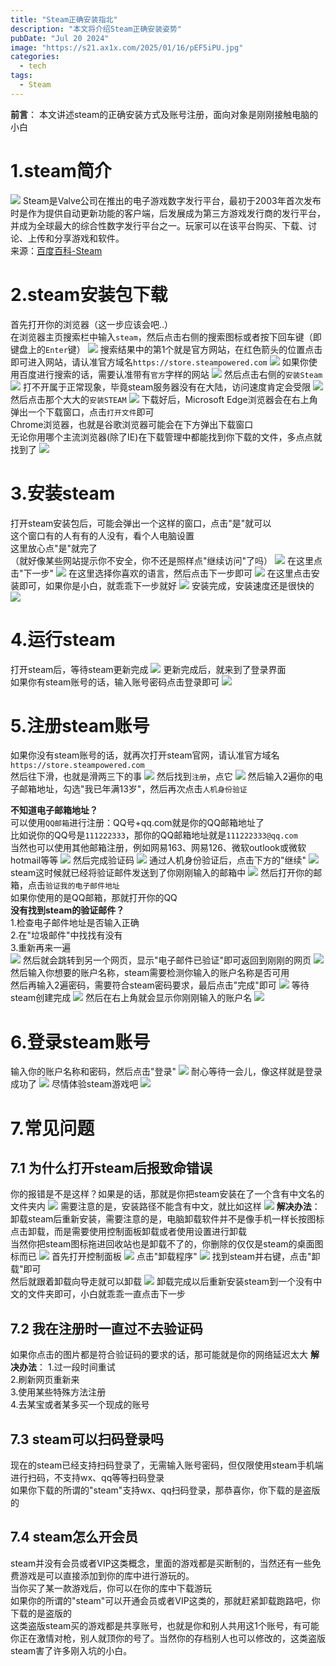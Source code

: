 ```yaml
---
title: "Steam正确安装指北"
description: "本文将介绍Steam正确安装姿势"
pubDate: "Jul 20 2024"
image: "https://s21.ax1x.com/2025/01/16/pEF5iPU.jpg"
categories:
  - tech
tags:
  - Steam
---
```

**前言**：
本文讲述steam的正确安装方式及账号注册，面向对象是刚刚接触电脑的小白
# 1.steam简介
![](https://pic.imgdb.cn/item/6698c08cd9c307b7e969f90b.jpg)
Steam是Valve公司在推出的电子游戏数字发行平台，最初于2003年首次发布时是作为提供自动更新功能的客户端，后发展成为第三方游戏发行商的发行平台，并成为全球最大的综合性数字发行平台之一。玩家可以在该平台购买、下载、讨论、上传和分享游戏和软件。  
来源：[百度百科-Steam](https://baike.baidu.com/item/Steam/10092959)
# 2.steam安装包下载
首先打开你的浏览器（这一步应该会吧..）  
在浏览器主页搜索栏中输入`steam`，然后点击右侧的搜索图标或者按下回车键（即键盘上的`Enter`键）
![](https://pic.imgdb.cn/item/6698c252d9c307b7e96c0de8.png)
搜索结果中的第1个就是官方网站，在红色箭头的位置点击即可进入网站，请认准官方域名`https://store.steampowered.com`
![](https://pic.imgdb.cn/item/6698c342d9c307b7e96d31a8.png)
如果你使用百度进行搜索的话，需要认准带有`官方`字样的网站
![](https://pic.imgdb.cn/item/6698c55fd9c307b7e96fcd5a.png)
然后点击右侧的`安装Steam`
![](https://pic.imgdb.cn/item/6698c428d9c307b7e96e3643.png)
打不开属于正常现象，毕竟steam服务器没有在大陆，访问速度肯定会受限
![](https://pic.imgdb.cn/item/6698c5bcd9c307b7e970304f.png)
然后点击那个大大的`安装STEAM`
![](https://pic.imgdb.cn/item/6698c638d9c307b7e970b9ea.png)
下载好后，Microsoft Edge浏览器会在右上角弹出一个下载窗口，点击`打开文件`即可  
Chrome浏览器，也就是谷歌浏览器可能会在下方弹出下载窗口  
无论你用哪个主流浏览器(除了IE)在下载管理中都能找到你下载的文件，多点点就找到了
![](https://pic.imgdb.cn/item/6698c689d9c307b7e971151f.png)
# 3.安装steam
打开steam安装包后，可能会弹出一个这样的窗口，点击"是"就可以  
这个窗口有的人有有的人没有，看个人电脑设置  
这里放心点"是"就完了  
（就好像某些网站提示你不安全，你不还是照样点"继续访问"了吗）
![](https://pic.imgdb.cn/item/6698c786d9c307b7e9724893.png)
在这里点击"下一步"
![](https://pic.imgdb.cn/item/6698c800d9c307b7e972d777.png)
在这里选择你喜欢的语言，然后点击下一步即可
![](https://pic.imgdb.cn/item/6698c836d9c307b7e9731491.png)
在这里点击安装即可，如果你是小白，就乖乖下一步就好
![](https://pic.imgdb.cn/item/6698c88ad9c307b7e973a05a.png)
安装完成，安装速度还是很快的
![](https://pic.imgdb.cn/item/6698c9dfd9c307b7e9752a26.png)
# 4.运行steam
打开steam后，等待steam更新完成
![](https://pic.imgdb.cn/item/6698ca00d9c307b7e9754b5c.png)
更新完成后，就来到了登录界面  
如果你有steam账号的话，输入账号密码点击登录即可
![](https://pic.imgdb.cn/item/6698cabbd9c307b7e9761950.png)
# 5.注册steam账号
如果你没有steam账号的话，就再次打开steam官网，请认准官方域名`https://store.steampowered.com`  
然后往下滑，也就是滑两三下的事
![](https://pic.imgdb.cn/item/6698cbe0d9c307b7e9791a52.png)
然后找到`注册`，点它
![](https://pic.imgdb.cn/item/6698cc05d9c307b7e9794299.png)
然后输入2遍你的电子邮箱地址，勾选"我已年满13岁"，然后再次点击`人机身份验证`  

**不知道电子邮箱地址？**  
可以使用`QQ邮箱`进行注册：QQ号+qq.com就是你的QQ邮箱地址了  
比如说你的QQ号是`111222333`，那你的QQ邮箱地址就是`111222333@qq.com`  
当然也可以使用其他邮箱注册，例如网易163、网易126、微软outlook或微软hotmail等等
![](https://pic.imgdb.cn/item/6698cc91d9c307b7e979f74d.png)
然后完成验证码
![](https://pic.imgdb.cn/item/6698cef9d9c307b7e97cc777.png)
通过人机身份验证后，点击下方的"继续"
![](https://pic.imgdb.cn/item/6698cf80d9c307b7e97d6245.png)
steam这时候就已经将验证邮件发送到了你刚刚输入的邮箱中
![](https://pic.imgdb.cn/item/6698d16bd9c307b7e97f89f9.png)
然后打开你的邮箱，点击`验证我的电子邮件地址`  
如果你使用的是QQ邮箱，那就打开你的QQ  
**没有找到steam的验证邮件？**  
1.检查电子邮件地址是否输入正确  
2.在"垃圾邮件"中找找有没有  
3.重新再来一遍  
![](https://pic.imgdb.cn/item/6698d198d9c307b7e97fb95b.png)
然后就会跳转到另一个网页，显示"电子邮件已验证"即可返回到刚刚的网页
![](https://pic.imgdb.cn/item/6698d1c4d9c307b7e97fef36.png)
然后输入你想要的账户名称，steam需要检测你输入的账户名称是否可用  
然后再输入2遍密码，需要符合steam密码要求，最后点击"完成"即可
![](https://pic.imgdb.cn/item/6698d2dad9c307b7e9813f63.png)
等待steam创建完成
![](https://pic.imgdb.cn/item/6698d34bd9c307b7e981c462.png)
然后在右上角就会显示你刚刚输入的账户名
![](https://pic.imgdb.cn/item/6698d363d9c307b7e981dfe3.png)
# 6.登录steam账号
输入你的账户名称和密码，然后点击"登录"
![](https://pic.imgdb.cn/item/6698d56bd9c307b7e9846181.png)
耐心等待一会儿，像这样就是登录成功了
![](https://pic.imgdb.cn/item/6698d58ed9c307b7e9849515.png)
尽情体验steam游戏吧
![](https://pic.imgdb.cn/item/6698d5acd9c307b7e984c3a9.png)
# 7.常见问题
## 7.1 为什么打开steam后报致命错误
你的报错是不是这样？如果是的话，那就是你把steam安装在了一个含有中文名的文件夹内
![](https://pic.imgdb.cn/item/6698d603d9c307b7e9854de8.png)
需要注意的是，安装路径不能含有中文，就比如这样
![](https://pic.imgdb.cn/item/6698c90dd9c307b7e9743123.png)
**解决办法**：
卸载steam后重新安装，需要注意的是，电脑卸载软件并不是像手机一样长按图标点击卸载，而是需要使用控制面板卸载或者使用设置进行卸载  
当然你把steam图标拖进回收站也是卸载不了的，你删除的仅仅是steam的桌面图标而已
![](https://pic.imgdb.cn/item/6698d8d4d9c307b7e988e2e1.png)
首先打开控制面板
![](https://pic.imgdb.cn/item/6698d6ebd9c307b7e9868e60.png)
点击"卸载程序"
![](https://pic.imgdb.cn/item/6698d703d9c307b7e986acbe.png)
找到steam并右键，点击"卸载"即可  
然后就跟着卸载向导走就可以卸载
![](https://pic.imgdb.cn/item/6698d720d9c307b7e986cb45.png)
卸载完成以后重新安装steam到一个没有中文的文件夹即可，小白就乖乖一直点击下一步
## 7.2 我在注册时一直过不去验证码
如果你点击的图片都是符合验证码的要求的话，那可能就是你的网络延迟太大
**解决办法**：
1.过一段时间重试  
2.刷新网页重新来  
3.使用某些特殊方法注册  
4.去某宝或者某多买一个现成的账号  
## 7.3 steam可以扫码登录吗
现在的steam已经支持扫码登录了，无需输入账号密码，但仅限使用steam手机端进行扫码，不支持wx、qq等等扫码登录  
如果你下载的所谓的"steam"支持wx、qq扫码登录，那恭喜你，你下载的是盗版的
## 7.4 steam怎么开会员
steam并没有会员或者VIP这类概念，里面的游戏都是买断制的，当然还有一些免费游戏是可以直接添加到你的库中进行游玩的。  
当你买了某一款游戏后，你可以在你的库中下载游玩  
如果你的所谓的"steam"可以开通会员或者VIP这类的，那就赶紧卸载跑路吧，你下载的是盗版的  
这类盗版steam买的游戏都是共享账号，也就是你和别人共用这1个账号，有可能你正在激情对枪，别人就顶你的号了。当然你的存档别人也可以修改的，这类盗版steam害了许多刚入坑的小白。

